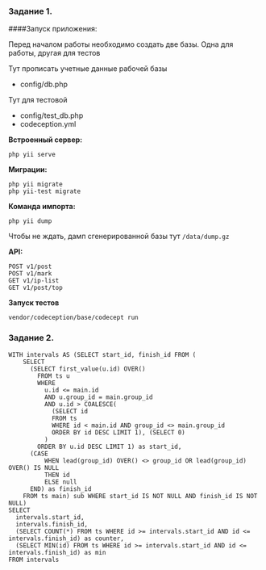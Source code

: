 ### Задание 1. 
####Запуск приложения:

Перед началом работы необходимо создать две базы. Одна для работы, другая для тестов

Тут прописать учетные данные рабочей базы


- config/db.php

Тут для тестовой

- config/test_db.php
- codeception.yml

**Встроенный сервер:**
```
php yii serve
```
**Миграции:**
```
php yii migrate
php yii-test migrate
```

**Команда импорта:**
```
php yii dump
```
Чтобы не ждать, дамп сгенерированной базы тут ```/data/dump.gz```

**API:**
```
POST v1/post 
POST v1/mark
GET v1/ip-list
GET v1/post/top
```

**Запуск тестов**
```
vendor/codeception/base/codecept run
```

### Задание 2.

```postgresql
WITH intervals AS (SELECT start_id, finish_id FROM (
    SELECT
      (SELECT first_value(u.id) OVER()
        FROM ts u
        WHERE
          u.id <= main.id
          AND u.group_id = main.group_id
          AND u.id > COALESCE(
            (SELECT id
            FROM ts
            WHERE id < main.id AND group_id <> main.group_id
            ORDER BY id DESC LIMIT 1), (SELECT 0)
          )
        ORDER BY u.id DESC LIMIT 1) as start_id,
      (CASE
          WHEN lead(group_id) OVER() <> group_id OR lead(group_id) OVER() IS NULL
          THEN id
          ELSE null
      END) as finish_id
    FROM ts main) sub WHERE start_id IS NOT NULL AND finish_id IS NOT NULL)
SELECT
  intervals.start_id,
  intervals.finish_id,
  (SELECT COUNT(*) FROM ts WHERE id >= intervals.start_id AND id <= intervals.finish_id) as counter,
  (SELECT MIN(id) FROM ts WHERE id >= intervals.start_id AND id <= intervals.finish_id) as min
FROM intervals
```